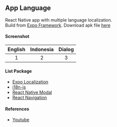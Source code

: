 ## App Language ###

React Native app with multiple language localization.  
Build from [Expo Framework](https://expo.dev/). Download apk file [here]()

#### Screenshot ####
| English | Indonesia | Dialog |
| :---: | :---: | :---: |
| 1 | 2 | 3 |

#### List Package ####
- [Expo Localization](https://docs.expo.dev/versions/v47.0.0/sdk/localization/)
- [i18n-js](https://www.npmjs.com/package/i18n-js)
- [React Native Modal](https://github.com/react-native-modal/react-native-modal)
- [React Navigation](https://reactnavigation.org/)

#### References ####
- [Youtube](https://www.youtube.com/watch?v=NqhXtRRm8kY)